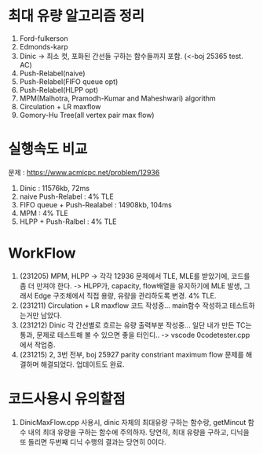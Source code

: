 # 최대 유량 알고리즘 정리
1. Ford-fulkerson
2. Edmonds-karp
3. Dinic -> 최소 컷, 포화된 간선들 구하는 함수들까지 포함. (<-boj 25365 test. AC)
4. Push-Relabel(naive)
5. Push-Relabel(FIFO queue opt)
6. Push-Relabel(HLPP opt)
7. MPM(Malhotra, Pramodh-Kumar and Maheshwari) algorithm
8. Circulation + LR maxflow
9. Gomory-Hu Tree(all vertex pair max flow) 

# 실행속도 비교
문제 : https://www.acmicpc.net/problem/12936
1. Dinic : 11576kb, 72ms
2. naive Push-Relabel : 4% TLE
3. FIFO queue + Push-Realabel : 14908kb, 104ms
4. MPM : 4% TLE
5. HLPP + Push-Ralbel : 4% TLE

# WorkFlow #
1. (231205) MPM, HLPP -> 각각 12936 문제에서 TLE, MLE를 받았기에, 코드를 좀 더 만져야 한다. -> HLPP가, capacity, flow배열을 유지하기에 MLE 발생, 그래서 Edge 구조체에서 직접 용량, 유량을 관리하도록 변경. 4% TLE.
2. (231211) Circulation + LR maxflow 코드 작성중... main함수 작성하고 테스트하는거만 남았다.
3. (231212) Dinic 각 간선별로 흐르는 유량 출력부분 작성중... 일단 내가 만든 TC는 통과, 문제로 테스트해 볼 수 있으면 좋을 터인디.. -> vscode 0codetester.cpp 에서 작업중.
4. (231215) 2, 3번 전부, boj 25927 parity constriant maximum flow 문제를 해결하며 해결되었다. 업데이트도 완료.

# 코드사용시 유의할점 #
1. DinicMaxFlow.cpp 사용시, dinic 자체의 최대유량 구하는 함수랑, getMincut 함수 내의 최대 유량을 구하는 함수에 주의하자. 당연히, 최대 유량을 구하고, 디닉을 또 돌리면 두번째 디닉 수행의 결과는 당연히 0이다. 
